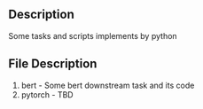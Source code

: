 ## Description
Some tasks and scripts implements by python 

## File Description
1.  bert - Some bert downstream task and its code
2.  pytorch - TBD
